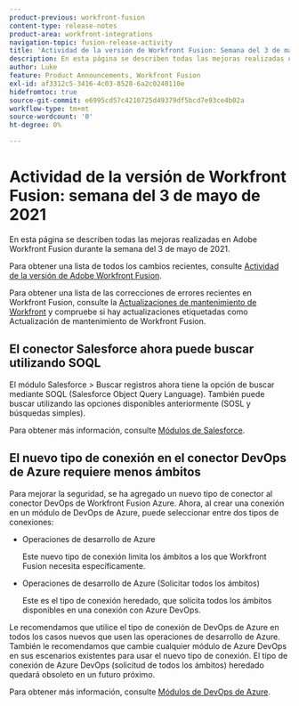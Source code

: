 ```yaml
---
product-previous: workfront-fusion
content-type: release-notes
product-area: workfront-integrations
navigation-topic: fusion-release-activity
title: 'Actividad de la versión de Workfront Fusion: Semana del 3 de mayo de 2021'
description: En esta página se describen todas las mejoras realizadas en Adobe Workfront Fusion durante la semana del 3 de mayo de 2021.
author: Luke
feature: Product Announcements, Workfront Fusion
exl-id: af3312c5-3416-4c03-8528-6a2c0240110e
hidefromtoc: true
source-git-commit: e6995cd57c4210725d49379df5bcd7e93ce4b02a
workflow-type: tm+mt
source-wordcount: '0'
ht-degree: 0%

---
```


# Actividad de la versión de Workfront Fusion: semana del 3 de mayo de 2021

En esta página se describen todas las mejoras realizadas en Adobe Workfront Fusion durante la semana del 3 de mayo de 2021.

Para obtener una lista de todos los cambios recientes, consulte [Actividad de la versión de Adobe Workfront Fusion](../../../product-announcements/product-releases/fusion-release-activity/fusion-release-activity.md).

Para obtener una lista de las correcciones de errores recientes en Workfront Fusion, consulte la [Actualizaciones de mantenimiento de Workfront](https://experienceleague.adobe.com/docs/workfront-known-issues/releases/current-updates.html) y compruebe si hay actualizaciones etiquetadas como Actualización de mantenimiento de Workfront Fusion.

## El conector Salesforce ahora puede buscar utilizando SOQL

El módulo Salesforce > Buscar registros ahora tiene la opción de buscar mediante SOQL (Salesforce Object Query Language). También puede buscar utilizando las opciones disponibles anteriormente (SOSL y búsquedas simples).

Para obtener más información, consulte [Módulos de Salesforce](../../../workfront-fusion/apps-and-their-modules/salesforce-modules.md).

## El nuevo tipo de conexión en el conector DevOps de Azure requiere menos ámbitos

Para mejorar la seguridad, se ha agregado un nuevo tipo de conector al conector DevOps de Workfront Fusion Azure. Ahora, al crear una conexión en un módulo de DevOps de Azure, puede seleccionar entre dos tipos de conexiones:

* Operaciones de desarrollo de Azure

   Este nuevo tipo de conexión limita los ámbitos a los que Workfront Fusion necesita específicamente.

* Operaciones de desarrollo de Azure (Solicitar todos los ámbitos)

   Este es el tipo de conexión heredado, que solicita todos los ámbitos disponibles en una conexión con Azure DevOps.

Le recomendamos que utilice el tipo de conexión de DevOps de Azure en todos los casos nuevos que usen las operaciones de desarrollo de Azure. También le recomendamos que cambie cualquier módulo de Azure DevOps en sus escenarios existentes para usar el nuevo tipo de conexión. El tipo de conexión de Azure DevOps (solicitud de todos los ámbitos) heredado quedará obsoleto en un futuro próximo.

Para obtener más información, consulte [Módulos de DevOps de Azure](../../../workfront-fusion/apps-and-their-modules/azure-dev-ops.md).
